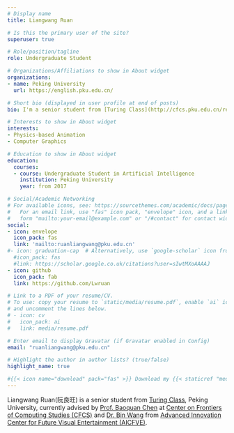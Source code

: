 ```yaml
---
# Display name
title: Liangwang Ruan

# Is this the primary user of the site?
superuser: true

# Role/position/tagline
role: Undergraduate Student

# Organizations/Affiliations to show in About widget
organizations:
- name: Peking University
  url: https://english.pku.edu.cn/

# Short bio (displayed in user profile at end of posts)
bio: I'm a senior student from [Turing Class](http://cfcs.pku.edu.cn/research/turing_program/introduction1/index.htm), Peking University.

# Interests to show in About widget
interests:
- Physics-based Animation 
- Computer Graphics

# Education to show in About widget
education:
  courses:
  - course: Undergraduate Student in Artificial Intelligence
    institution: Peking University
    year: from 2017

# Social/Academic Networking
# For available icons, see: https://sourcethemes.com/academic/docs/page-builder/#icons
#   For an email link, use "fas" icon pack, "envelope" icon, and a link in the
#   form "mailto:your-email@example.com" or "/#contact" for contact widget.
social:
- icon: envelope
  icon_pack: fas
  link: 'mailto:ruanliangwang@pku.edu.cn'
#- icon: graduation-cap  # Alternatively, use `google-scholar` icon from `ai` icon pack
  #icon_pack: fas
  #link: https://scholar.google.co.uk/citations?user=sIwtMXoAAAAJ
- icon: github
  icon_pack: fab
  link: https://github.com/Lwruan

# Link to a PDF of your resume/CV.
# To use: copy your resume to `static/media/resume.pdf`, enable `ai` icons in `params.toml`, 
# and uncomment the lines below.
# - icon: cv
#   icon_pack: ai
#   link: media/resume.pdf

# Enter email to display Gravatar (if Gravatar enabled in Config)
email: "ruanliangwang@pku.edu.cn"

# Highlight the author in author lists? (true/false)
highlight_name: true

#{{< icon name="download" pack="fas" >}} Download my {{< staticref "media/demo_resume.pdf" "newtab" >}}resumé{{< /staticref >}}.
---
```


Liangwang Ruan(阮良旺) is a senior student from [Turing Class](http://cfcs.pku.edu.cn/research/turing_program/introduction1/index.htm), Peking University, currently advised by [Prof. Baoquan Chen](http://cfcs.pku.edu.cn/baoquan/) at [Center on Frontiers of Computing Studies (CFCS)](http://vcl.pku.edu.cn/index.html) and [Dr. Bin Wang](https://binwangbfa.github.io) from [Advanced Innovation Center for Future Visual Entertainment (AICFVE)](http://fve.bfa.edu.cn/).
